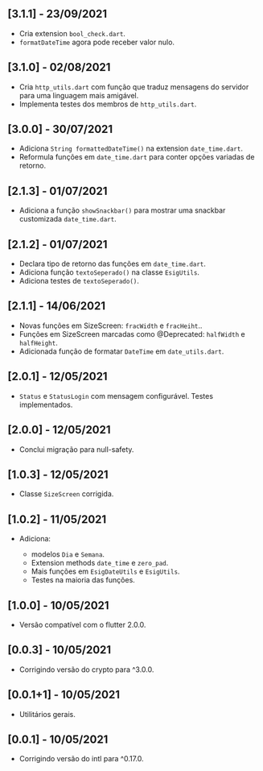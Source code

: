 ## [3.1.1] - 23/09/2021

* Cria extension `bool_check.dart`.
* `formatDateTime` agora pode receber valor nulo.

## [3.1.0] - 02/08/2021

* Cria `http_utils.dart` com função que traduz mensagens do servidor para uma linguagem mais amigável.
* Implementa testes dos membros de `http_utils.dart`.

## [3.0.0] - 30/07/2021

* Adiciona `String formattedDateTime()` na extension `date_time.dart`.
* Reformula funções em `date_time.dart` para conter opções variadas de retorno.

## [2.1.3] - 01/07/2021

* Adiciona a função `showSnackbar()` para mostrar uma snackbar customizada `date_time.dart`.

## [2.1.2] - 01/07/2021

* Declara tipo de retorno das funções em `date_time.dart`.
* Adiciona função `textoSeperado()` na classe `EsigUtils`.
* Adiciona testes de `textoSeperado()`.

## [2.1.1] - 14/06/2021

* Novas funções em SizeScreen: `fracWidth` e `fracHeiht`..
* Funções em SizeScreen marcadas como @Deprecated: `halfWidth` e `halfHeight`.
* Adicionada função de formatar `DateTime` em `date_utils.dart`.

## [2.0.1] - 12/05/2021

* `Status` e `StatusLogin` com mensagem configurável. Testes implementados.

## [2.0.0] - 12/05/2021

* Conclui migração para null-safety.

## [1.0.3] - 12/05/2021

* Classe `SizeScreen` corrigida.

## [1.0.2] - 11/05/2021

* Adiciona:

  * modelos `Dia` e `Semana`.
  * Extension methods `date_time` e `zero_pad`.
  * Mais funções em `EsigDateUtils` e `EsigUtils`.
  * Testes na maioria das funções.

## [1.0.0] - 10/05/2021

* Versão compatível com o flutter 2.0.0.

## [0.0.3] - 10/05/2021

* Corrigindo versão do crypto para ^3.0.0.

## [0.0.1+1] - 10/05/2021

* Utilitários gerais.

## [0.0.1] - 10/05/2021

* Corrigindo versão do intl para ^0.17.0.
